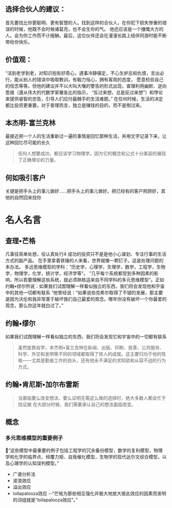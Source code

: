 ## 选择合伙人的建议：
首先要找比你更聪明、更有智慧的人。找到这样的合伙人，在你犯下损失惨重的错误的时候，他既不会时候诸葛亮，也不会生你的气。
他还应该是一个慷慨大方的人。会为你工作而不计报酬。最后，这位伙伴还会在漫漫长路上结伴同游时能不断带给你快乐。

## 价值观：
“活到老学到老，对知识抱有好奇心，遇事冷静镇定，不心生妒忌和仇恨，言出必行，能从别人的错误中吸取教训，有毅力恒心，拥有客观的态度，
愿意检验自己的信念等等。但他的建议并不以大叫大嚷的警告的形式出现，查理利用幽默、逆向思维（遵从伟大的代数学家雅各比的指示，
“反过来想，总是反过来想”）和悖论来提供睿智的忠告，引导人们应付最棘手的生活难题。”
在任何时候，生活的决定都比投资更重要。对于查理而言，独立是赚钱的目的，而不是倒过来。

## 本杰明-富兰克林
最接近把一个人的生活重新过一遍的事情是回忆那种生活，并用文字记录下来，让这种回忆尽可能的长久

> 任何人想要成功，都应该学习物理学。因为它的概念和公式十分美丽的展现了正确理论的力量。

## 何如吸引客户
关键是把手头上的事儿做好......把手头上的事儿做好。把已经有的客户照顾好，其他的自然回来找你
# 名人名言
## 查理•芒格
凡事往简单处想，往认真处行4
成功的投资只不是是他小心谋划、专注行事的生活方式的副产品。
在手里拿着铁锤的人来看，世界就像一颗钉子。这是处理问题的本办法。
多远思维模型的学科：”历史学，心理学，生理学，数学，工程学，生物学，物理学，化学，统计学，经济学等“。
”几乎每个系统都受到多种因素的影响，所以若要理解这些系统，就必须熟练运来自不同学科的多元思维模型“。正如约翰•缪尔所说：如果我们试图理解一样看似独立的东西，我们将会发现他和宇宙中的其他一切都有联系
“他曾经说：“如果说伯克希尔取得了不错的发展，那主要是因为沃伦和我非常善于破坏我们自己最爱的观念。哪年你没有破坏一个你最爱的观念，那么你这年就白过了。”



## 约翰•缪尔
如果我们试图理解一样看似独立的东西，我们将会发现它和宇宙中的一切都有联系

> 虽然是靠自学，本杰明•富兰克林在新闻、出版、印刷、慈善、公共服务、科学、外交和发明等不同的领域都取得了惊人的成就。这主要归功于他的性格——尤其是勤奋工作的劲头，还有他永不满足的求知欲和从容不迫的行为方式。
## 约翰•肯尼斯•加尔布雷斯
> 当面临要么改变想法、要么证明无需这么做的选择时，绝大多数人都会忙于找证据
> 在大部分时候，我们需要承认自己的想法面临改变。

## 概念
### 多元思维模型的重要例子
🤔“这些模型中最重要的例子包括工程学的冗余备份模型，数学的复利模型，物理学和化学的临界点、倾覆力矩、自我催化模型，生物学的现代达尔文综合模型，以及心理学的认知误判模型。”
- 广谱分析法
- 波浪效应
- 溢出效应
- lollapalooza效应
    --“芒格为那些相互强化并极大地放大彼此效应的因素而发明的词组就是“lollapalooza效应”。”


